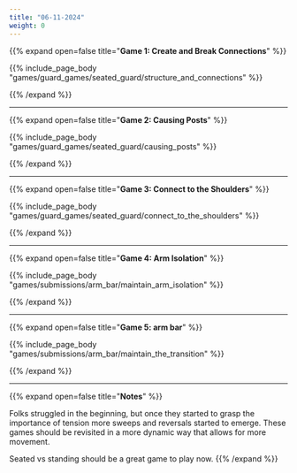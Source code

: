 ```yaml
---
title: "06-11-2024"
weight: 0
---
```


{{% expand open=false title="**Game 1: Create and Break Connections**" %}}

{{% include_page_body "games/guard_games/seated_guard/structure_and_connections" %}}

{{% /expand %}}

---
{{% expand open=false title="**Game 2: Causing Posts**" %}}

{{% include_page_body "games/guard_games/seated_guard/causing_posts" %}}

{{% /expand %}}

---
{{% expand open=false title="**Game 3: Connect to the Shoulders**" %}}

{{% include_page_body "games/guard_games/seated_guard/connect_to_the_shoulders" %}}

{{% /expand %}}

---
{{% expand open=false title="**Game 4: Arm Isolation**" %}}

{{% include_page_body "games/submissions/arm_bar/maintain_arm_isolation" %}}

{{% /expand %}}

---
{{% expand open=false title="**Game 5: arm bar**" %}}


{{% include_page_body "games/submissions/arm_bar/maintain_the_transition" %}}

{{% /expand %}}

---
{{% expand open=false title="**Notes**" %}}

Folks struggled in the beginning, but once they started to grasp the importance of tension more sweeps and reversals started to emerge. These games should be revisited in a more dynamic way that allows for more movement. 

Seated vs standing should be a great game to play now.
{{% /expand %}}
